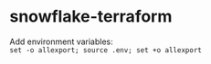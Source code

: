 # snowflake-terraform

Add environment variables:  
`set -o allexport; source .env; set +o allexport`